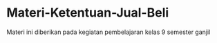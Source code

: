 # Materi-Ketentuan-Jual-Beli
Materi ini diberikan pada kegiatan pembelajaran kelas 9 semester ganjil 
